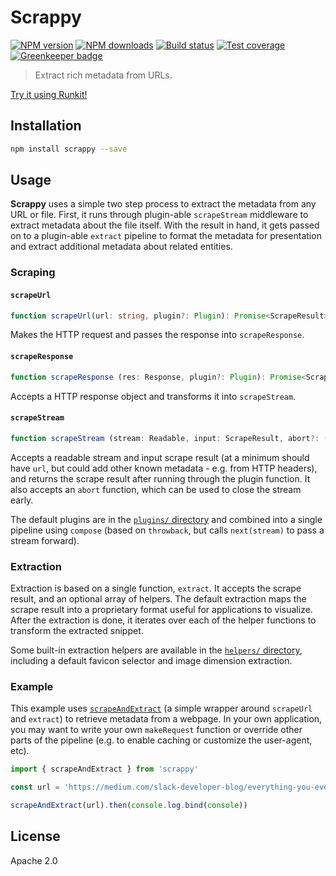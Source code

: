 # Scrappy

[![NPM version](https://img.shields.io/npm/v/scrappy.svg?style=flat)](https://npmjs.org/package/scrappy)
[![NPM downloads](https://img.shields.io/npm/dm/scrappy.svg?style=flat)](https://npmjs.org/package/scrappy)
[![Build status](https://img.shields.io/travis/blakeembrey/node-scrappy.svg?style=flat)](https://travis-ci.org/blakeembrey/node-scrappy)
[![Test coverage](https://img.shields.io/coveralls/blakeembrey/node-scrappy.svg?style=flat)](https://coveralls.io/r/blakeembrey/node-scrappy?branch=master)
[![Greenkeeper badge](https://badges.greenkeeper.io/blakeembrey/node-scrappy.svg)](https://greenkeeper.io/)

> Extract rich metadata from URLs.

[Try it using Runkit!](https://runkit.com/blakeembrey/scrappy)

## Installation

```sh
npm install scrappy --save
```

## Usage

**Scrappy** uses a simple two step process to extract the metadata from any URL or file. First, it runs through plugin-able `scrapeStream` middleware to extract metadata about the file itself. With the result in hand, it gets passed on to a plugin-able `extract` pipeline to format the metadata for presentation and extract additional metadata about related entities.

### Scraping

#### `scrapeUrl`

```ts
function scrapeUrl(url: string, plugin?: Plugin): Promise<ScrapeResult>
```

Makes the HTTP request and passes the response into `scrapeResponse`.

#### `scrapeResponse`

```ts
function scrapeResponse (res: Response, plugin?: Plugin): Promise<ScrapeResult>
```

Accepts a HTTP response object and transforms it into `scrapeStream`.

#### `scrapeStream`

```ts
function scrapeStream (stream: Readable, input: ScrapeResult, abort?: () => void, plugin = DEFAULT_SCRAPER): Promise<ScrapeResult>
```

Accepts a readable stream and input scrape result (at a minimum should have `url`, but could add other known metadata - e.g. from HTTP headers), and returns the scrape result after running through the plugin function. It also accepts an `abort` function, which can be used to close the stream early.

The default plugins are in the [`plugins/` directory](src/scrape/plugins) and combined into a single pipeline using `compose` (based on `throwback`, but calls `next(stream)` to pass a stream forward).

### Extraction

Extraction is based on a single function, `extract`. It accepts the scrape result, and an optional array of helpers. The default extraction maps the scrape result into a proprietary format useful for applications to visualize. After the extraction is done, it iterates over each of the helper functions to transform the extracted snippet.

Some built-in extraction helpers are available in the [`helpers/` directory](src/extract/helpers), including a default favicon selector and image dimension extraction.

### Example

This example uses [`scrapeAndExtract`](src/index.ts) (a simple wrapper around `scrapeUrl` and `extract`) to retrieve metadata from a webpage. In your own application, you may want to write your own `makeRequest` function or override other parts of the pipeline (e.g. to enable caching or customize the user-agent, etc).

```ts
import { scrapeAndExtract } from 'scrappy'

const url = 'https://medium.com/slack-developer-blog/everything-you-ever-wanted-to-know-about-unfurling-but-were-afraid-to-ask-or-how-to-make-your-e64b4bb9254#.a0wjf4ltt'

scrapeAndExtract(url).then(console.log.bind(console))
```

## License

Apache 2.0
